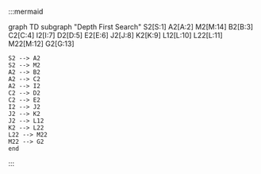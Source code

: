 :::mermaid

graph TD
    subgraph "Depth First Search"
    S2[S:1]
    A2[A:2]
    M2[M:14]
    B2[B:3]
    C2[C:4]
    I2[I:7]
    D2[D:5]
    E2[E:6]
    J2[J:8]
    K2[K:9]
    L12[L:10]
    L22[L:11]
    M22[M:12]
    G2[G:13]

    S2 --> A2
    S2 --> M2
    A2 --> B2
    A2 --> C2
    A2 --> I2
    C2 --> D2
    C2 --> E2
    I2 --> J2
    J2 --> K2
    J2 --> L12
    K2 --> L22
    L22 --> M22
    M22 --> G2
    end

:::
